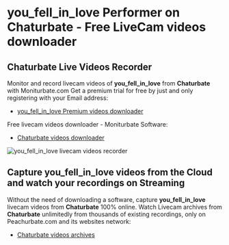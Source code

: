# you_fell_in_love Performer on Chaturbate - Free LiveCam videos downloader

## Chaturbate Live Videos Recorder

Monitor and record livecam videos of **you_fell_in_love** from **Chaturbate** with Moniturbate.com
Get a premium trial for free by just and only registering with your Email address:
* [you_fell_in_love Premium videos downloader](https://moniturbate.com/request-demo-licence-key.html)

Free livecam videos downloader - Moniturbate Software:
* [Chaturbate videos downloader](https://moniturbate.com/moniturbate-download-software.html)

![you_fell_in_love livecam videos recorder](https://peachurnet.com/templates/moniturbate-software.png)


## Capture you_fell_in_love videos from the Cloud and watch your recordings on Streaming

Without the need of downloading a software, capture **you_fell_in_love** livecam videos from **Chaturbate** 100% online.
Watch Livecam archives from **Chaturbate** unlimitedly from thousands of existing recordings, only on Peachurbate.com and its websites network:
* [Chaturbate videos archives](https://peachurnet.com/)